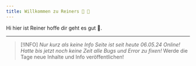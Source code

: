 ```yaml
---
title: Willkommen zu Reiners 🥈 🧠
---
```


Hi hier ist Reiner hoffe dir geht es gut 👾. 

---


> [!INFO]
> *Nur kurz als keine Info Seite ist seit heute 06.05.24 Online!* 
> *Hatte bis jetzt noch keine Zeit alle Bugs und Error zu fixen!*
> Werde die Tage neue Inhalte und Info veröffentlichen!






